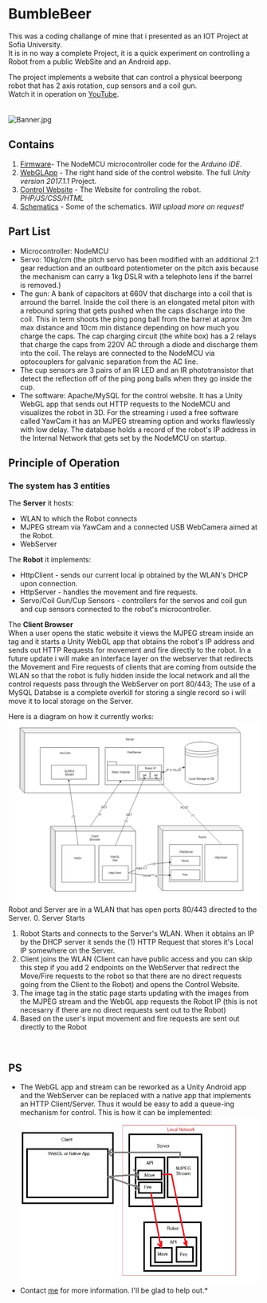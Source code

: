 # BumbleBeer
This was a coding challange of mine that i presented as an IOT Project at Sofia University.</br>
It is in no way a complete Project, it is a quick experiment on controlling a Robot from a public WebSite and an Android app. </br>

The project implements a website that can control a physical beerpong robot that has 2 axis rotation, cup sensors and a coil gun.</br>
Watch it in operation on [YouTube](https://www.youtube.com/watch?v=oYCZETZMVRY "YouTube").</br></br></br>
![Banner.jpg](https://github.com/Fluctuationqt/BumbleBeer/blob/master/Banner.jpg "BumbleBeer")

## Contains
1. [Firmware](https://github.com/Fluctuationqt/BumbleBeer/blob/master/Firmware/StamatNodeMCU2/StamatNodeMCU2.ino)- The NodeMCU microcontroller code for the *Arduino IDE*.
2. [WebGLApp](https://github.com/Fluctuationqt/BumbleBeer/tree/master/WebGL%20App) - The right hand side of the control website. The full *Unity version 2017.1.1* Project.
3. [Control Website](https://github.com/Fluctuationqt/BumbleBeer/tree/master/Control%20Website/htdocs) - The Website for controling the robot. *PHP/JS/CSS/HTML*
4. [Schematics](https://github.com/Fluctuationqt/BumbleBeer/tree/master/Schematics) - Some of the schematics. *Will upload more on request!*

## Part List
* Microcontroller: NodeMCU</br>
* Servo: 10kg/cm (the pitch servo has been modified with an additional 2:1 gear reduction and an outboard potentiometer on the pitch axis because the mechanism can carry a 1kg DSLR with a telephoto lens if the barrel is removed.)</br>
 * The gun: A bank of capacitors at 660V that discharge into a coil that is arround the barrel. Inside the coil there is an elongated metal piton with a rebound spring that gets pushed when the caps discharge into the coil. This in term shoots the ping pong ball from the barrel at aprox 3m max distance and 10cm min distance depending on how much you charge the caps. The cap charging circuit (the white box) has a 2 relays that charge the caps from 220V AC through a diode and discharge them into the coil. The relays are connected to the NodeMCU via optocouplers for galvanic separation from the AC line. </br>
* The cup sensors are 3 pairs of an IR LED and an IR phototransistor that detect the reflection off of the ping pong balls when they go inside the cup.</br>
* The software: Apache/MySQL for the control website. It has a Unity WebGL app that sends out HTTP requests to the NodeMCU and visualizes the robot in 3D.  For the streaming i used a free software called YawCam it has an MJPEG streaming option and works flawlessly with low delay. The database holds a record of the robot's IP address in the Internal Network that gets set by the NodeMCU on startup.</br>

## Principle of Operation
### The system has 3 entities
The <b>Server</b> it hosts:
* WLAN to which the Robot connects
* MJPEG stream via YawCam and a connected USB WebCamera aimed at the Robot.
* WebServer

The <b>Robot</b> it implements:
* HttpClient - sends our current local ip obtained by the WLAN's DHCP upon connection.
* HttpServer - handles the movement and fire requests.
* Servo/Coil Gun/Cup Sensors - controllers for the servos and coil gun and cup sensors connected to the robot's microcontroller.

The <b>Client Browser</b> </br>
When a user opens the static website it views the MJPEG stream inside an <IMG> tag and it starts a Unity WebGL app that obtains the robot's IP address and sends out HTTP Requests for movement and fire directly to the robot. In a future update i will make an interface layer on the webserver that redirects the Movement and Fire requests of clients that are coming from outside the WLAN so that the robot is fully hidden inside the local network and all the control requests pass through the WebServer on port 80/443;
The use of a MySQL Databse is a complete overkill for storing a single record so i will move it to local storage on the Server.

Here is a diagram on how it currently works:
![diag](Schematics/diag.jpg "diagram")
Robot and Server are in a WLAN that has open ports 80/443 directed to the Server.
0. Server Starts 
1. Robot Starts and connects to the Server's WLAN. When it obtains an IP by the DHCP server it sends the (1) HTTP Request that stores it's Local IP somewhere on the Server.
2. Client joins the WLAN (Client can have public access and you can skip this step if you add 2 endpoints on the WebServer that redirect the Move/Fire requests to the robot so that there are no direct requests going from the Client to the Robot) and opens the Control Website.
3. The image tag in the static page starts updating with the images from the MJPEG stream and the WebGL app requests the Robot IP (this is not necesarry if there are no direct requests sent out to the Robot)
4. Based on the user's input movement and fire requests are sent out directly to the Robot
</br>


 ## PS
* The WebGL app and stream can be reworked as a Unity Android app and the WebServer can be replaced with a native app that implements an HTTP Client/Server. Thus it would be easy to add a queue-ing mechanism for control.
This is how it can be implemented:
![diag2](Schematics/Untitled.jpg "diagram 2")
* Contact [me](mailto:outrageousxqt@gmail.com "My Email") for more information. I'll be glad to help out.*
